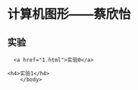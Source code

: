 <html>
	<head>
		<meta charset="utf-8">
	</head>
<body>
		<h1>计算机图形——蔡欣怡</h1>
		<h2>实验</h2>
	
      <a href="1.html">实验0</a> 

	<h4>实验1</h4>
		</body>
</html>
